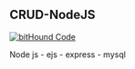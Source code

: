 ## CRUD-NodeJS
[![bitHound Code](https://www.bithound.io/github/joaopaulogse/CRUD-NodeJS/badges/code.svg)](https://www.bithound.io/github/joaopaulogse/CRUD-NodeJS)


Node js - ejs - express - mysql

